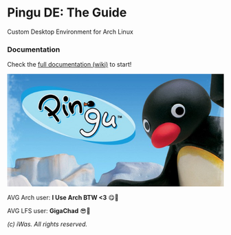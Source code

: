 # Pingu DE: The Guide

Custom Desktop Environment for Arch Linux

### Documentation
Check the [full documentation (wiki)](https://github.com/iWas-Coder/Pingu/wiki) to start!

![Pingu Title](https://raw.githubusercontent.com/iWas-Coder/Pingu/main/assets/img/pingu-title.jpg)

AVG Arch user: **I Use Arch BTW <3** 😋👻

AVG LFS user: **GigaChad** 😎💪

_(c) iWas. All rights reserved._
